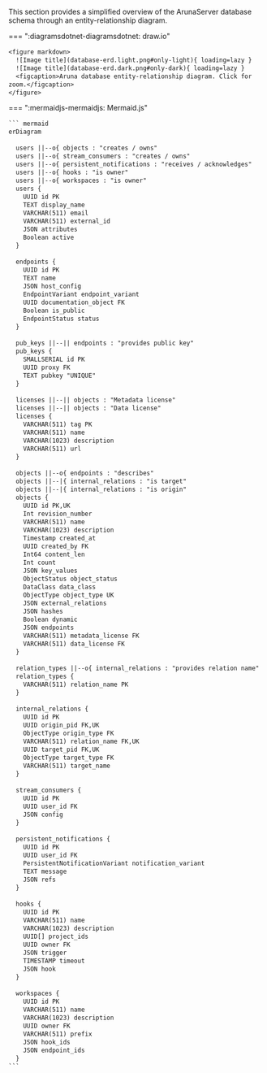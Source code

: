 
This section provides a simplified overview of the ArunaServer database schema through an entity-relationship diagram. 


=== ":diagramsdotnet-diagramsdotnet: draw.io"

    <figure markdown>
      ![Image title](database-erd.light.png#only-light){ loading=lazy }
      ![Image title](database-erd.dark.png#only-dark){ loading=lazy }
      <figcaption>Aruna database entity-relationship diagram. Click for zoom.</figcaption>
    </figure>


=== ":mermaidjs-mermaidjs: Mermaid.js"

    ``` mermaid
    erDiagram

      users ||--o{ objects : "creates / owns"
      users ||--o{ stream_consumers : "creates / owns"
      users ||--o{ persistent_notifications : "receives / acknowledges"
      users ||--o{ hooks : "is owner"
      users ||--o{ workspaces : "is owner"
      users {
        UUID id PK
        TEXT display_name
        VARCHAR(511) email
        VARCHAR(511) external_id
        JSON attributes
        Boolean active
      }

      endpoints {
        UUID id PK
        TEXT name
        JSON host_config
        EndpointVariant endpoint_variant
        UUID documentation_object FK
        Boolean is_public
        EndpointStatus status
      }

      pub_keys ||--|| endpoints : "provides public key"
      pub_keys {
        SMALLSERIAL id PK
        UUID proxy FK
        TEXT pubkey "UNIQUE"
      }

      licenses ||--|| objects : "Metadata license"
      licenses ||--|| objects : "Data license"
      licenses {
        VARCHAR(511) tag PK
        VARCHAR(511) name
        VARCHAR(1023) description
        VARCHAR(511) url
      }

      objects ||--o{ endpoints : "describes"
      objects ||--|{ internal_relations : "is target"
      objects ||--|{ internal_relations : "is origin"
      objects {
        UUID id PK,UK
        Int revision_number
        VARCHAR(511) name
        VARCHAR(1023) description
        Timestamp created_at
        UUID created_by FK
        Int64 content_len
        Int count
        JSON key_values
        ObjectStatus object_status
        DataClass data_class
        ObjectType object_type UK 
        JSON external_relations
        JSON hashes
        Boolean dynamic
        JSON endpoints
        VARCHAR(511) metadata_license FK
        VARCHAR(511) data_license FK
      }

      relation_types ||--o{ internal_relations : "provides relation name"
      relation_types {
        VARCHAR(511) relation_name PK
      }

      internal_relations {
        UUID id PK
        UUID origin_pid FK,UK
        ObjectType origin_type FK
        VARCHAR(511) relation_name FK,UK
        UUID target_pid FK,UK
        ObjectType target_type FK
        VARCHAR(511) target_name
      }

      stream_consumers {
        UUID id PK
        UUID user_id FK
        JSON config
      }

      persistent_notifications {
        UUID id PK
        UUID user_id FK
        PersistentNotificationVariant notification_variant
        TEXT message
        JSON refs
      }

      hooks {
        UUID id PK
        VARCHAR(511) name
        VARCHAR(1023) description
        UUID[] project_ids
        UUID owner FK
        JSON trigger
        TIMESTAMP timeout
        JSON hook
      }

      workspaces {
        UUID id PK
        VARCHAR(511) name
        VARCHAR(1023) description
        UUID owner FK
        VARCHAR(511) prefix
        JSON hook_ids
        JSON endpoint_ids
      }
    ```
